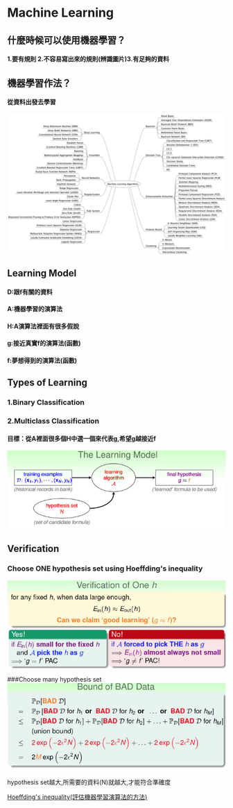 # Machine Learning
## 什麼時候可以使用機器學習？
#### 1.要有規則 2.不容易寫出來的規則(辨識圖片)3.有足夠的資料
## 機器學習作法？
#### 從資料出發去學習

![](/assets/gm9wDgD.png)


## Learning Model
#### D:跟f有關的資料 
#### A:機器學習的演算法 
#### H:A演算法裡面有很多假說 
#### g:接近真實f的演算法(函數) 
#### f:夢想得到的演算法(函數)
## Types of Learning
### 1.Binary Classification
### 2.Multiclass Classification


#### 目標：從A裡面很多個H中選一個來代表g,希望g越接近f

![](/assets/sswd.PNG)

## Verification
### Choose ONE hypothesis set using Hoeffding's inequality
![](/assets/hi.PNG)


###Choose many hypothesis set
![](/assets/HF2.JPG)

hypothesis set越大,所需要的資料(N)就越大,才能符合準確度


[Hoeffding's inequality(評估機器學習演算法的方法)
](/mathematics/probability-theory/hoeffdings-inequality.md)

